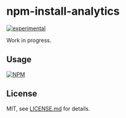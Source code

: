 # npm-install-analytics

[![experimental](http://badges.github.io/stability-badges/dist/experimental.svg)](http://github.com/badges/stability-badges)

Work in progress.

## Usage

[![NPM](https://nodei.co/npm/npm-install-analytics.png)](https://www.npmjs.com/package/npm-install-analytics)

## License

MIT, see [LICENSE.md](http://github.com/mattdesl/npm-install-analytics/blob/master/LICENSE.md) for details.
